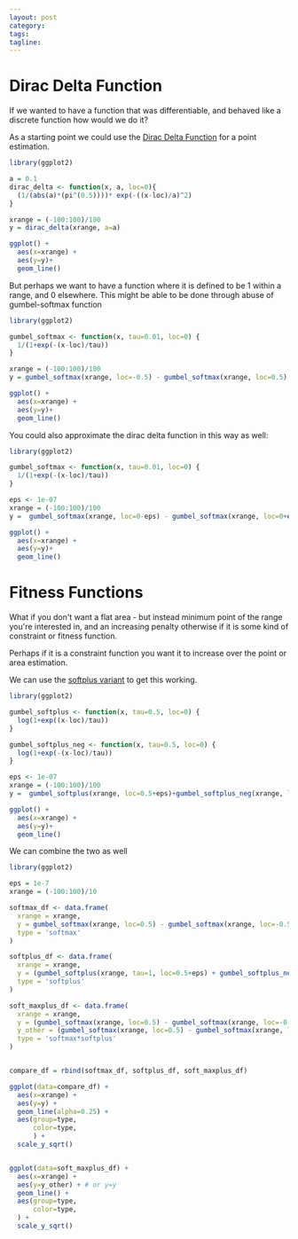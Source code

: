 ```yaml
---
layout: post
category:
tags:
tagline:
---
```


# Dirac Delta Function

If we wanted to have a function that was differentiable, and behaved like a discrete function how would we do it?

As a starting point we could use the [Dirac Delta Function](https://en.wikipedia.org/wiki/Dirac_delta_function) for a point estimation.

```r
library(ggplot2)

a = 0.1
dirac_delta <- function(x, a, loc=0){
  (1/(abs(a)*(pi^(0.5))))* exp(-((x-loc)/a)^2)
}

xrange = (-100:100)/100
y = dirac_delta(xrange, a=a)

ggplot() +
  aes(x=xrange) +
  aes(y=y)+
  geom_line()
```

But perhaps we want to have a function where it is defined to be 1 within a range, and 0 elsewhere. This might be able to be done through abuse of gumbel-softmax function

```r
library(ggplot2)

gumbel_softmax <- function(x, tau=0.01, loc=0) {
  1/(1+exp(-(x-loc)/tau))
}

xrange = (-100:100)/100
y = gumbel_softmax(xrange, loc=-0.5) - gumbel_softmax(xrange, loc=0.5)

ggplot() +
  aes(x=xrange) +
  aes(y=y)+
  geom_line()
```

You could also approximate the dirac delta function in this way as well:

```r
library(ggplot2)

gumbel_softmax <- function(x, tau=0.01, loc=0) {
  1/(1+exp(-(x-loc)/tau))
}

eps <- 1e-07
xrange = (-100:100)/100
y =  gumbel_softmax(xrange, loc=0-eps) - gumbel_softmax(xrange, loc=0+eps)

ggplot() +
  aes(x=xrange) +
  aes(y=y)+
  geom_line()
```

# Fitness Functions

What if you don't want a flat area - but instead minimum point of the range you're interested in, and an increasing penalty otherwise if it is some kind of constraint or fitness function.

Perhaps if it is a constraint function you want it to increase over the point or area estimation.

We can use the [softplus variant](<https://en.wikipedia.org/wiki/Rectifier_(neural_networks)>) to get this working.

```r
library(ggplot2)

gumbel_softplus <- function(x, tau=0.5, loc=0) {
  log(1+exp((x-loc)/tau))
}

gumbel_softplus_neg <- function(x, tau=0.5, loc=0) {
  log(1+exp(-(x-loc)/tau))
}

eps <- 1e-07
xrange = (-100:100)/100
y =  gumbel_softplus(xrange, loc=0.5+eps)+gumbel_softplus_neg(xrange, loc=-0.5-eps)

ggplot() +
  aes(x=xrange) +
  aes(y=y)+
  geom_line()
```

We can combine the two as well

```r
library(ggplot2)

eps = 1e-7
xrange = (-100:100)/10

softmax_df <- data.frame(
  xrange = xrange,
  y = gumbel_softmax(xrange, loc=0.5) - gumbel_softmax(xrange, loc=-0.5) + 1,
  type = 'softmax'
)

softplus_df <- data.frame(
  xrange = xrange,
  y = (gumbel_softplus(xrange, tau=1, loc=0.5+eps) + gumbel_softplus_neg(xrange, tau=1, loc=-0.5-eps)),
  type = 'softplus'
)

soft_maxplus_df <- data.frame(
  xrange = xrange,
  y = (gumbel_softmax(xrange, loc=0.5) - gumbel_softmax(xrange, loc=-0.5) + 1)*(gumbel_softplus(xrange, tau=1, loc=0.5+eps) + gumbel_softplus_neg(xrange, tau=1, loc=-0.5-eps)),
  y_other = (gumbel_softmax(xrange, loc=0.5) - gumbel_softmax(xrange, loc=-0.5) + 1) * (abs(xrange-0)),
  type = 'softmax*softplus'
)


compare_df = rbind(softmax_df, softplus_df, soft_maxplus_df)

ggplot(data=compare_df) +
  aes(x=xrange) +
  aes(y=y) +
  geom_line(alpha=0.25) +
  aes(group=type,
      color=type,
      ) +
  scale_y_sqrt()


ggplot(data=soft_maxplus_df) +
  aes(x=xrange) +
  aes(y=y_other) + # or y=y
  geom_line() +
  aes(group=type,
      color=type,
  ) +
  scale_y_sqrt()
```
